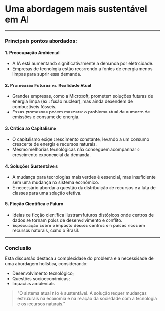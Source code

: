 # Uma abordagem mais sustentável em AI

---

### **Principais pontos abordados:**

#### **1. Preocupação Ambiental**

- A IA está aumentando significativamente a demanda por eletricidade.
- Empresas de tecnologia estão recorrendo a fontes de energia menos limpas para suprir essa demanda.

#### **2. Promessas Futuras vs. Realidade Atual**

- Grandes empresas, como a Microsoft, prometem soluções futuras de energia limpa (ex.: fusão nuclear), mas ainda dependem de combustíveis fósseis.
- Essas promessas podem mascarar o problema atual de aumento de emissões e consumo de energia.

#### **3. Crítica ao Capitalismo**

- O capitalismo exige crescimento constante, levando a um consumo crescente de energia e recursos naturais.
- Mesmo melhorias tecnológicas não conseguem acompanhar o crescimento exponencial da demanda.

#### **4. Soluções Sustentáveis**

- A mudança para tecnologias mais verdes é essencial, mas insuficiente sem uma mudança no sistema econômico.
- É necessário abordar a questão da distribuição de recursos e a luta de classes para uma solução efetiva.

#### **5. Ficção Científica e Futuro**

- Ideias de ficção científica ilustram futuros distópicos onde centros de dados se tornam polos de desenvolvimento e conflito.
- Especulação sobre o impacto desses centros em países ricos em recursos naturais, como o Brasil.

---

### **Conclusão**

Esta discussão destaca a complexidade do problema e a necessidade de uma abordagem holística, considerando:

- Desenvolvimento tecnológico;
- Questões socioeconômicas;
- Impactos ambientais.

> "O sistema atual não é sustentável. A solução requer mudanças estruturais na economia e na relação da sociedade com a tecnologia e os recursos naturais."
